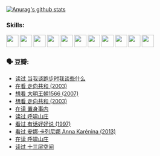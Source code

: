 
[![Anurag's github stats](https://github-readme-stats.vercel.app/api?username=w940853815)](https://github.com/anuraghazra/github-readme-stats)

### Skills:

<code><img height="32" src="https://cdn.jsdelivr.net/npm/simple-icons@v5/icons/python.svg"></code>
<code><img height="32" src="https://cdn.jsdelivr.net/npm/simple-icons@v5/icons/javascript.svg"></code>
<code><img height="32" src="https://cdn.jsdelivr.net/npm/simple-icons@v5/icons/django.svg"></code>
<code><img height="32" src="https://cdn.jsdelivr.net/npm/simple-icons@v5/icons/flask.svg"></code>
<code><img height="32" src="https://cdn.jsdelivr.net/npm/simple-icons@v5/icons/vuetify.svg"></code>
<code><img height="32" src="https://cdn.jsdelivr.net/npm/simple-icons@v5/icons/git.svg"></code>
<code><img height="32" src="https://cdn.jsdelivr.net/npm/simple-icons@v5/icons/docker.svg"></code>
<code><img height="32" src="https://cdn.jsdelivr.net/npm/simple-icons@v5/icons/postgresql.svg"></code>
<code><img height="32" src="https://cdn.jsdelivr.net/npm/simple-icons@v5/icons/elasticsearch.svg"></code>
<code><img height="32" src="https://cdn.jsdelivr.net/npm/simple-icons@v5/icons/macos.svg"></code>
<code><img height="32" src="https://cdn.jsdelivr.net/npm/simple-icons@v5/icons/linux.svg"></code>

### 🗣 豆瓣:

<!-- DOUBAN-ACTIVITIES:START -->
- [读过 当我谈跑步时我谈些什么](https://www.douban.com/people/136069238/status/3715422296/?_i=41629899)
- [在看 走向共和‎ (2003)](https://www.douban.com/people/136069238/status/3711470443/?_i=41629899)
- [想看 大明王朝1566‎ (2007)](https://www.douban.com/people/136069238/status/3710980213/?_i=41629899)
- [想看 走向共和‎ (2003)](https://www.douban.com/people/136069238/status/3710980002/?_i=41629900)
- [在读 置身事内](https://www.douban.com/people/136069238/status/3710472151/?_i=41629900)
- [读过 呼啸山庄](https://www.douban.com/people/136069238/status/3710470617/?_i=41629900)
- [看过 有话好好说‎ (1997)](https://www.douban.com/people/136069238/status/3709833172/?_i=41629900)
- [看过 安娜·卡列尼娜 Anna Karénina‎ (2013)](https://www.douban.com/people/136069238/status/3708942010/?_i=41629900)
- [在读 呼啸山庄](https://www.douban.com/people/136069238/status/3701626992/?_i=41629900)
- [读过 十三层空间](https://www.douban.com/people/136069238/status/3700755247/?_i=41629900)
<!-- DOUBAN-ACTIVITIES:END -->
<!--
**w940853815/w940853815** is a ✨ _special_ ✨ repository because its `README.md` (this file) appears on your GitHub profile.

Here are some ideas to get you started:

- 🔭 I’m currently working on ...
- 🌱 I’m currently learning ...
- 👯 I’m looking to collaborate on ...
- 🤔 I’m looking for help with ...
- 💬 Ask me about ...
- 📫 How to reach me: ...
- 😄 Pronouns: ...
- ⚡ Fun fact: ...
-->
